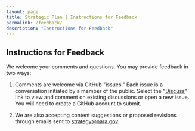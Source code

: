 ```yaml
---
layout: page
title: Strategic Plan | Instructions for Feedback
permalink: /feedback/
description: "Instructions for Feedback"
---
```


## Instructions for Feedback

We welcome your comments and questions. You may provide feedback in two ways:

1. Comments are welcome via GitHub "issues." Each issue is a conversation initiated by a member of the public. Select the "<a href="https://github.com/{{ site.org_name }}/{{ site.repo_name }}/issues/">Discuss</a>" link to view and comment on existing discussions or open a new issue. You will need to create a GitHub account to submit.

2. We are also accepting content suggestions or proposed revisions through emails sent to <a href='mailto:strategy@nara.gov'>strategy@nara.gov</a>.